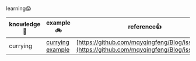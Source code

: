 learning😱

| knowledge📖 | example🚲                                  | reference👍                                                                                    |
| ----------- | ------------------------------------------ | ---------------------------------------------------------------------------------------------- |
| currying    | [currying example](./currying/currying.js) | [https://github.com/mqyqingfeng/Blog/issues/42](https://github.com/mqyqingfeng/Blog/issues/42) |
           